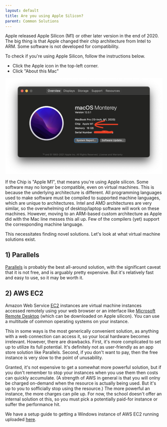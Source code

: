 ```yaml
---
layout: default
title: Are you using Apple Silicon?
parent: Common Solutions
---
```


Apple released Apple Silicon (M1) or other later version in the end of 2020. The big thing is that Apple changed their chip architecture from Intel to ARM. Some software is not developed for compatibility.

To check if you're using Apple Silicon, follow the instructions below.

* Click the Apple icon in the top-left corner.
* Click "About this Mac"

![applem1](/assets/images/common/apple_m1/applem1.png)

If the Chip is "Apple M1", that means you're using Apple silicon. Some software may no longer be compatible, even on virtual machines. This is because the underlying architecture is different. All programming languages used to make software must be compiled to supported machine languages, which are unique to architectures. Intel and AMD architectures are very similar, so the overwhelming of desktop/laptop software will work on these machines. However, moving to an ARM-based custom architecture as Apple did with the Mac line messes this all up. Few of the compilers (yet) support the corresponding machine language.

This necessitates finding novel solutions. Let's look at what virtual machine solutions exist.

## 1) Parallels

[Parallels](https://www.parallels.com/) is probably the best all-around solution, with the significant caveat that it is not free, and is arguably pretty expensive. But it's relatively fast and easy to use, so it may be worth it.

## 2) AWS EC2

Amazon Web Service [EC2](https://aws.amazon.com/ec2/) instances are virtual machine instances accessed remotely using your web browser or an interface like [Microsoft Remote Desktop](https://apps.apple.com/am/app/microsoft-remote-desktop/id1295203466?mt=12) (which can be downloaded on Apple silicon). You can use a multitude of common operating systems on your instance.

This in some ways is the most generically convenient solution, as anything with a web connection can access it, so your local hardware becomes irrelevant. However, there are drawbacks. First, it's more complicated to set up to utilize its full potential. It's definitely not as user-friendly as an app store solution like Parallels. Second, if you don't want to pay, then the free instance is very slow to the point of unusability. 

Granted, it's not expensive to get a somewhat more powerful solution, but if you don't remember to stop your instances when you use them then costs can quickly accumulate. (A strength of AWS in general is that you will onlny be charged on-demand when the resource is actually being used. But it's up to you to sofficially stop using the resource.) The more powerful an instance, the more charges can pile up. For now, the school doesn't offer an internal solution ot this, so you must pick a potentially paid-for instance or suffer the performance hit.

We have a setup guide to getting a Windows instance of AWS EC2 running uploaded [here](https://cityuseattle.github.io/docs/tools/aws_ec2_win/).
